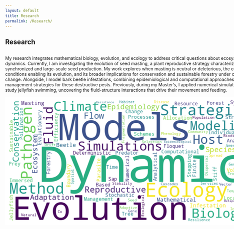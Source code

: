 ```yaml
---
layout: default
title: Research
permalink: /Research/
---
```


## Research

<div style="display: flex; align-items: center; justify-content: space-between; align-items: flex-start;">

<!-- Text Section -->
<div style="flex: 1; margin-right: 20px;">
 
My research integrates mathematical biology, evolution, and ecology to address critical questions about ecosystem dynamics. Currently, I am investigating the evolution of seed masting, a plant reproductive strategy characterized by synchronized and large-scale seed production. My work explores when masting is neutral or deleterious, the ecological conditions enabling its evolution, and its broader implications for conservation and sustainable forestry under climate change. Alongside, I model bark beetle infestations, combining epidemiological and computational approaches to inform management strategies for these destructive pests. Previously, during my Master’s, I applied numerical simulations to study jellyfish swimming, uncovering the fluid-structure interactions that drive their movement and feeding.

 <!-- Image Section -->
 <div style="text-align: center; flex: 0 0 500px;">
 <img src="/intrests.png" alt="intrests" style="max-width: 800px; margin-bottom: 20px;">
 </div>
 
 </div>




